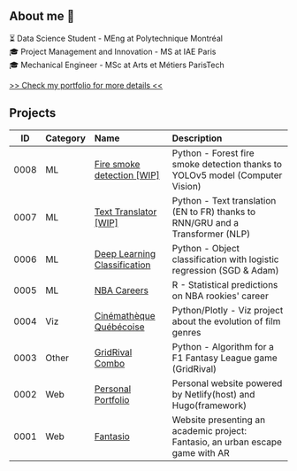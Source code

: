 ## About me 👋

⏳  Data Science Student - MEng at Polytechnique Montréal<br />
🎓 Project Management and Innovation - MS at IAE Paris   <br />
🎓 Mechanical Engineer - MSc at Arts et Métiers ParisTech <br />

[>> Check my portfolio for more details <<](https://morganp.netlify.app/)

## Projects

ID | Category | Name | Description
-----|:------|:-----|:-----
0008 |ML|[Fire smoke detection [WIP]](https://github.com/MorganPeju/inf8225_project) | Python - Forest fire smoke detection thanks to YOLOv5 model (Computer Vision)
0007 |ML|[Text Translator [WIP]](https://github.com/MorganPeju/Probabilistic_AI/tree/main/Text_Translation) | Python - Text translation (EN to FR) thanks to RNN/GRU and a Transformer (NLP)
0006 |ML|[Deep Learning Classification](https://github.com/MorganPeju/Probabilistic_AI/tree/main/Classification_Logistic_Regression) | Python - Object classification with logistic regression (SGD & Adam)
0005 |ML|[NBA Careers](https://github.com/MorganPeju/ml-nba-proj)| R - Statistical predictions on NBA rookies' career
0004 |Viz|[Cinémathèque Québécoise](https://github.com/MorganPeju/polymtl-cinematheque-cq-web)  | Python/Plotly - Viz project about the evolution of film genres
0003 |Other|[GridRival Combo](https://github.com/MorganPeju/GridRival_Combo) | Python - Algorithm for a F1 Fantasy League game (GridRival)
0002 |Web|[Personal Portfolio](https://github.com/MorganPeju/personal-hugo-website) | Personal website powered by Netlify(host) and Hugo(framework)
0001 |Web|[Fantasio](https://github.com/MorganPeju/fantasio) | Website presenting an academic project: Fantasio, an urban escape game with AR

<!--
**MorganPeju/MorganPeju** is a ✨ _special_ ✨ repository because its `README.md` (this file) appears on your GitHub profile.

Here are some ideas to get you started:

- 🔭 I’m currently working on ...
- 🌱 I’m currently learning ...
- 👯 I’m looking to collaborate on ...
- 🤔 I’m looking for help with ...
- 💬 Ask me about ...
- 📫 How to reach me: ...
- 😄 Pronouns: ...
- ⚡ Fun fact: ...
-->
